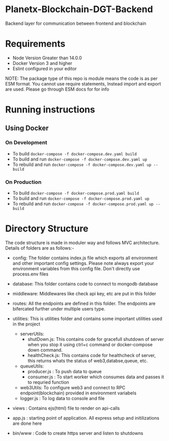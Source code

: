 # Planetx-Blockchain-DGT-Backend
Backend layer for communication between frontend and blockchain

# Requirements
- Node Version Greater than 14.0.0
- Docker Version 3 and higher
- Eslint configured in your editor

NOTE: The package type of this repo is module means the code is as per ESM format. You cannot use require statements, Instead import and export are used. Please go through ESM docs for for info

# Running instructions
## Using Docker
### On Development
- To build `docker-compose -f docker-compose.dev.yaml build`
- To build and run `docker-compose -f docker-compose.dev.yaml up`
- To rebuild and run `docker-compose -f docker-compose.dev.yaml up --build`

### On Production
- To build `docker-compose -f docker-compose.prod.yaml build`
- To build and run `docker-compose -f docker-compose.prod.yaml up`
- To rebuild and run `docker-compose -f docker-compose.prod.yaml up --build`

# Directory Structure
The code structure is made in moduler way and follows MVC architecture. Details of folders are as follows:-

- config: The folder contains index.js file which exports all environment and other important config settings. Please note always export your environment variables from this config file. Don't directly use process.env files

- database: This folder contains code to connect to mongodb database 

- middleware: Middlewares like check api key, etc are put in this folder

- routes: All the endpoints are defined in this folder. The endpoints are bifercated further under multiple users type. 

- utilities: This is utilities folder and contains some important utilities used in the project
  - serverUtils: 
    - shutDown.js: This contains code for gracefull shutdown of server when you stop it using ctrl+c command or docker-compose down command. 
    - healthCheck.js: This contains code for healthcheck of server, this returns whats the status of web3,databse,queue, etc.
  - queueUtils:
    - producer.js : To push data to queue
    - consumer.js : To start worker which consumes data and passes it to requried function
  - web3Utils: To configure web3 and connect to RPC endpoint(blockchain) provided in environment variabels
  - logger.js : To log data to console and file    
- views : Contains ejs(html) file to render on api-calls
- app.js : starting point of application. All express setup and initilizations are done here
- bin/www : Code to create https server and listen to shutdowns   